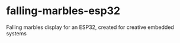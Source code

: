 # falling-marbles-esp32
Falling marbles display for an ESP32, created for creative embedded systems
